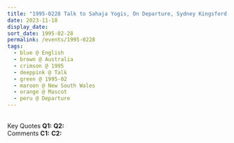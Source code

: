 ```yaml
---
title: "1995-0228 Talk to Sahaja Yogis, On Departure, Sydney Kingsford Smith International Airport, 241 O'Riordan Street, Mascot, New South Wales, Australia"
date: 2023-11-18
display_date: 
sort_date: 1995-02-28
permalink: /events/1995-0228
tags:
  - blue @ English
  - brown @ Australia
  - crimson @ 1995
  - deeppink @ Talk
  - green @ 1995-02
  - maroon @ New South Wales
  - orange @ Mascot
  - peru @ Departure 
---
```


<br>

<wave-list>
  <list-title color="DarkSeaGreen" width="55">Key Quotes</list-title>
  <list-item color="BlanchedAlmond" width="280"><b>Q1:</b> <i></i></list-item>
  <list-item color="Lavender" width="280"><b>Q2:</b> <i></i></list-item>
</wave-list>

<br>

<wave-list>
  <list-title color="DarkSeaGreen" width="55">Comments</list-title>
  <list-item color="BlanchedAlmond" width="280"><b>C1:</b> <i></i></list-item>
  <list-item color="Lavender" width="280"><b>C2:</b> <i></i></list-item>
</wave-list>